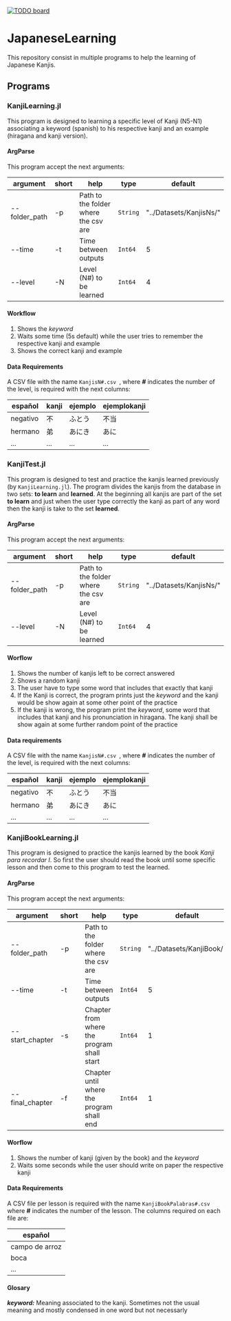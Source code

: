 [![TODO board](https://imdone.io/api/1.0/projects/5c0752fbf6e892507d838180/badge)](https://imdone.io/app#/board/LFelipeGomez/JapaneseLearning)

# JapaneseLearning

This repository consist in multiple programs to help the learning of Japanese Kanjis.

## Programs
### KanjiLearning.jl

This program is designed to learning a specific level of Kanji (N5-N1) associating a keyword (spanish) to his respective kanji and an example (hiragana and kanji version).

#### ArgParse

This program accept the next arguments:

|argument|short|help|type|default|
| --- | --- | --- | --- | --- |
|--folder_path|-p|Path to the folder where the csv are|`String`|"../Datasets/KanjisNs/"|
|--time|-t|Time between outputs|`Int64`|5|
|--level|-N| Level (N#) to be learned|`Int64`|4|


#### Workflow

1. Shows the *keyword*
2. Waits some time (5s default) while the user tries to remember the respective kanji and example
3. Shows the correct kanji and example

#### Data Requirements

A CSV file with the name `KanjisN#.csv `, where **#** indicates the number of the level, is required with the next columns:

| español | kanji | ejemplo | ejemplokanji |
| --- | --- | --- | --- |
| negativo | 不 | ふとう | 不当 |
| hermano | 弟 | あにき | あに |
| ... | ... | ... | ... |

### KanjiTest.jl

This program is designed to test and practice the kanjis learned previously (by `KanjiLearning.jl`). The program divides the kanjis from the database in two sets: **to learn** and **learned**. At the beginning all kanjis are part of the set **to learn** and just when the user type correctly the kanji as part of any word then the kanji is take to the set **learned**.

#### ArgParse

This program accept the next arguments:

|argument|short|help|type|default|
| --- | --- | --- | --- | --- |
|--folder_path|-p|Path to the folder where the csv are|`String`|"../Datasets/KanjisNs/"|
|--level|-N| Level (N#) to be learned|`Int64`|4|

#### Worflow

1. Shows the number of kanjis left to be correct answered
2. Shows a random kanji
3. The user have to type some word that includes that exactly that kanji
  1. If the Kanji is correct, the program prints just the *keyword* and the kanji would be show again at some other point of the practice
  2. If the kanji is wrong, the program print the *keyword*, some word that includes that kanji and his pronunciation in hiragana. The kanji shall be show again at some further random point of the practice

#### Data requirements

A CSV file with the name `KanjisN#.csv `, where **#** indicates the number of the level, is required with the next columns:

| español | kanji | ejemplo | ejemplokanji |
| --- | --- | --- | --- |
| negativo | 不 | ふとう | 不当 |
| hermano | 弟 | あにき | あに |
| ... | ... | ... | ... |

### KanjiBookLearning.jl

This program is designed to practice the kanjis learned by the book *Kanji para recordar I*. So first the user should read the book until some specific lesson and then come to this program to test the learned.

#### ArgParse

This program accept the next arguments:

|argument|short|help|type|default|
| --- | --- | --- | --- | --- |
|--folder_path|-p|Path to the folder where the csv are|`String`|"../Datasets/KanjiBook/"|
|--time|-t|Time between outputs|`Int64`|5|
|--start_chapter|-s| Chapter from where the program shall start|`Int64`|1|
|--final_chapter|-f| Chapter until where the program shall end|`Int64`|1|

#### Worflow

1. Shows the number of kanji (given by the book) and the *keyword*
2. Waits some seconds while the user should write on paper the respective kanji


#### Data Requirements
A CSV file per lesson is required with the name `KanjiBookPalabras#.csv` where **#** indicates the number of the lesson. The columns required on each file are:

| español |
| --- |
| campo de arroz |
| boca |
| ... |


#### Glosary

***keyword:*** Meaning associated to the kanji. Sometimes not the usual meaning and mostly condensed in one word but not necessarly
